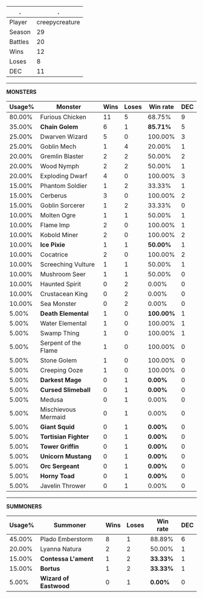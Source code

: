 .|.
|-|-
Player|creepycreature
Season|29
Battles|20
Wins|12
Loses|8
DEC|11

---
**MONSTERS**

Usage%|Monster|Wins|Loses|Win rate|DEC|
-|-|-|-|-|-|
80.00%|Furious Chicken|11|5|68.75%|9|
35.00%|**Chain Golem**|6|1|**85.71%**|5|
25.00%|Dwarven Wizard|5|0|100.00%|3|
25.00%|Goblin Mech|1|4|20.00%|1|
20.00%|Gremlin Blaster|2|2|50.00%|2|
20.00%|Wood Nymph|2|2|50.00%|1|
20.00%|Exploding Dwarf|4|0|100.00%|3|
15.00%|Phantom Soldier|1|2|33.33%|1|
15.00%|Cerberus|3|0|100.00%|2|
15.00%|Goblin Sorcerer|1|2|33.33%|0|
10.00%|Molten Ogre|1|1|50.00%|1|
10.00%|Flame Imp|2|0|100.00%|1|
10.00%|Kobold Miner|2|0|100.00%|2|
10.00%|**Ice Pixie**|1|1|**50.00%**|1|
10.00%|Cocatrice|2|0|100.00%|2|
10.00%|Screeching Vulture|1|1|50.00%|1|
10.00%|Mushroom Seer|1|1|50.00%|0|
10.00%|Haunted Spirit|0|2|0.00%|0|
10.00%|Crustacean King|0|2|0.00%|0|
10.00%|Sea Monster|0|2|0.00%|0|
5.00%|**Death Elemental**|1|0|**100.00%**|1|
5.00%|Water Elemental|1|0|100.00%|1|
5.00%|Swamp Thing|1|0|100.00%|1|
5.00%|Serpent of the Flame|1|0|100.00%|0|
5.00%|Stone Golem|1|0|100.00%|0|
5.00%|Creeping Ooze|1|0|100.00%|0|
5.00%|**Darkest Mage**|0|1|**0.00%**|0|
5.00%|**Cursed Slimeball**|0|1|**0.00%**|0|
5.00%|Medusa|0|1|0.00%|0|
5.00%|Mischievous Mermaid|0|1|0.00%|0|
5.00%|**Giant Squid**|0|1|**0.00%**|0|
5.00%|**Tortisian Fighter**|0|1|**0.00%**|0|
5.00%|**Tower Griffin**|0|1|**0.00%**|0|
5.00%|**Unicorn Mustang**|0|1|**0.00%**|0|
5.00%|**Orc Sergeant**|0|1|**0.00%**|0|
5.00%|**Horny Toad**|0|1|**0.00%**|0|
5.00%|Javelin Thrower|0|1|0.00%|0|

---
**SUMMONERS**

Usage%|Summoner|Wins|Loses|Win rate|DEC|
-|-|-|-|-|-|
45.00%|Plado Emberstorm|8|1|88.89%|6|
20.00%|Lyanna Natura|2|2|50.00%|1|
15.00%|**Contessa L'ament**|1|2|**33.33%**|1|
15.00%|**Bortus**|1|2|**33.33%**|1|
5.00%|**Wizard of Eastwood**|0|1|**0.00%**|0|
